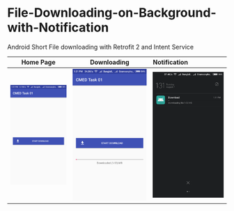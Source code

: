 # File-Downloading-on-Background-with-Notification
Android Short File downloading with Retrofit 2 and Intent Service

Home Page                  |  Downloading              |  Notification
:-------------------------:|:-------------------------:|:------------------------------
![](https://github.com/therezacuet/File-Downloading-on-Background-with-Notification/blob/master/home_page.png)  |  ![](https://github.com/therezacuet/File-Downloading-on-Background-with-Notification/blob/master/downloading.png) |![](https://github.com/therezacuet/File-Downloading-on-Background-with-Notification/blob/master/download%20notifocation.png)
